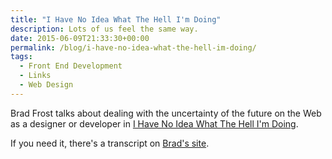 ```yaml
---
title: "I Have No Idea What The Hell I'm Doing"
description: Lots of us feel the same way.
date: 2015-06-09T21:33:30+00:00
permalink: /blog/i-have-no-idea-what-the-hell-im-doing/
tags:
  - Front End Development
  - Links
  - Web Design
---
```


Brad Frost talks about dealing with the uncertainty of the future on the Web as a designer or developer in [I Have No Idea What The Hell I'm Doing](https://www.youtube.com/watch?v=TzZuvEL6Lss).

If you need it, there's a transcript on [Brad's site](http://bradfrost.com/blog/post/i-have-no-idea-what-the-hell-i-am-doing/).
